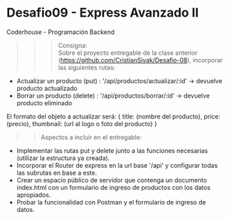 # Desafio09 - Express Avanzado II
Coderhouse - Programación Backend

>>> Consigna:  
Sobre el proyecto entregable de la clase anterior (https://github.com/CristianSivak/Desafio-08), incorporar las siguientes rutas:
- Actualizar un producto (put) : '/api/productos/actualizar/:id' -> devuelve producto actualizado
- Borrar un producto (delete) : '/api/productos/borrar/:id' -> devuelve producto eliminado

El formato del objeto a actualizar será: 
{
    title: (nombre del producto),
    price: (precio),
    thumbnail: (url al logo o foto del producto)
}

>>  Aspectos a incluir en el entregable:
- Implementar las rutas put y delete junto a las funciones necesarias (utilizar la estructura ya creada).
- Incorporar el Router de express en la url base '/api' y configurar todas las subrutas en base a este.
- Crear un espacio público de servidor que contenga un documento index.html con un formulario de ingreso de productos con los datos apropiados.
- Probar la funcionalidad con Postman y el formulario de ingreso de datos.

